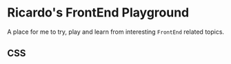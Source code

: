# Ricardo's FrontEnd Playground
A place for me to try, play and learn from interesting `FrontEnd` related topics.

## CSS